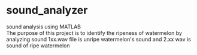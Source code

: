 # sound_analyzer
sound analysis using MATLAB  
The purpose of this project is to identify the ripeness of watermelon by analyzing sound
1xx.wav file is unripe watermelon's sound and 2.xx wav is sound of ripe watermelon
